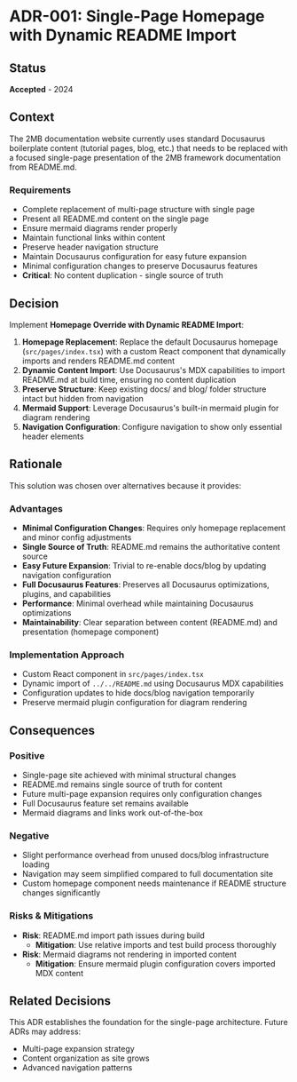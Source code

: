 # ADR-001: Single-Page Homepage with Dynamic README Import

## Status
**Accepted** - 2024

## Context
The 2MB documentation website currently uses standard Docusaurus boilerplate content (tutorial pages, blog, etc.) that needs to be replaced with a focused single-page presentation of the 2MB framework documentation from README.md. 

### Requirements
- Complete replacement of multi-page structure with single page
- Present all README.md content on the single page
- Ensure mermaid diagrams render properly
- Maintain functional links within content
- Preserve header navigation structure
- Maintain Docusaurus configuration for easy future expansion
- Minimal configuration changes to preserve Docusaurus features
- **Critical**: No content duplication - single source of truth

## Decision
Implement **Homepage Override with Dynamic README Import**:

1. **Homepage Replacement**: Replace the default Docusaurus homepage (`src/pages/index.tsx`) with a custom React component that dynamically imports and renders README.md content
2. **Dynamic Content Import**: Use Docusaurus's MDX capabilities to import README.md at build time, ensuring no content duplication
3. **Preserve Structure**: Keep existing docs/ and blog/ folder structure intact but hidden from navigation
4. **Mermaid Support**: Leverage Docusaurus's built-in mermaid plugin for diagram rendering
5. **Navigation Configuration**: Configure navigation to show only essential header elements

## Rationale
This solution was chosen over alternatives because it provides:

### Advantages
- **Minimal Configuration Changes**: Requires only homepage replacement and minor config adjustments
- **Single Source of Truth**: README.md remains the authoritative content source
- **Easy Future Expansion**: Trivial to re-enable docs/blog by updating navigation configuration
- **Full Docusaurus Features**: Preserves all Docusaurus optimizations, plugins, and capabilities
- **Performance**: Minimal overhead while maintaining Docusaurus optimizations
- **Maintainability**: Clear separation between content (README.md) and presentation (homepage component)

### Implementation Approach
- Custom React component in `src/pages/index.tsx`
- Dynamic import of `../../README.md` using Docusaurus MDX capabilities
- Configuration updates to hide docs/blog navigation temporarily
- Preserve mermaid plugin configuration for diagram rendering

## Consequences

### Positive
- Single-page site achieved with minimal structural changes
- README.md remains single source of truth for content
- Future multi-page expansion requires only configuration changes
- Full Docusaurus feature set remains available
- Mermaid diagrams and links work out-of-the-box

### Negative
- Slight performance overhead from unused docs/blog infrastructure loading
- Navigation may seem simplified compared to full documentation site
- Custom homepage component needs maintenance if README structure changes significantly

### Risks & Mitigations
- **Risk**: README.md import path issues during build
  - **Mitigation**: Use relative imports and test build process thoroughly
- **Risk**: Mermaid diagrams not rendering in imported content
  - **Mitigation**: Ensure mermaid plugin configuration covers imported MDX content

## Related Decisions
This ADR establishes the foundation for the single-page architecture. Future ADRs may address:
- Multi-page expansion strategy
- Content organization as site grows
- Advanced navigation patterns 